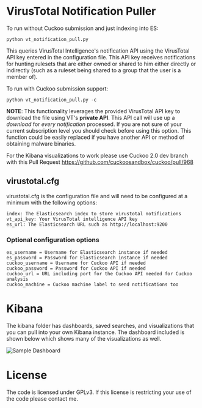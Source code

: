 # VirusTotal Notification Puller

To run without Cuckoo submission and just indexing into ES:

```python vt_notification_pull.py```

This queries VirusTotal Intelligence's notification API using the VirusTotal API key entered in the configuration file.  This API key receives notifications for hunting rulesets that are either owned or shared to him either directly or indirectly (such as a ruleset being shared to a group that the user is a member of).


To run with Cuckoo submission support:

```python vt_notification_pull.py -c```

**NOTE**: This functionality leverages the provided VirusTotal API key to download the file using VT's **private API**.  This API call will use up a *download* for *every notification* processed.  If you are not sure of your current subscription level you should check before using this option.  This function could be easily replaced if you have another API or method of obtaining malware binaries.


For the Kibana visualizations to work please use Cuckoo 2.0 dev branch with this Pull Request https://github.com/cuckoosandbox/cuckoo/pull/968

## virustotal.cfg
virustotal.cfg is the configuration file and will need to be configured
at a minimum with the following options:
```
index: The Elasticsearch index to store virustotal notifications
vt_api_key: Your VirusTotal intelligence API key
es_url: The Elasticsearch URL such as http://localhost:9200
```
### Optional configuration options
```
es_username = Username for Elasticsearch instance if needed
es_password = Password for Elasticsearch instance if needed
cuckoo_username = Username for Cuckoo API if needed
cuckoo_password = Password for Cuckoo API if needed
cuckoo_url = URL including port for the Cuckoo API needed for Cuckoo analysis
cuckoo_machine = Cuckoo machine label to send notifications too
```

# Kibana

The kibana folder has dashboards, saved searches, and visualizations that
you can pull into your own Kibana instance.  The dashboard included is
shown below which shows many of the visualizations as well.

![Sample Dashboard](kibana/kibana.png?raw=true "Sample Dashboard")

# License

The code is licensed under GPLv3.  If this license is restricting your use of the code
please contact me.

